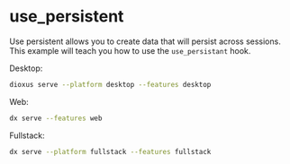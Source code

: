 # use_persistent


Use persistent allows you to create data that will persist across sessions. This example will teach you how to use the `use_persistant` hook.

Desktop:

```sh
dioxus serve --platform desktop --features desktop
```

Web:

```sh
dx serve --features web
```

Fullstack:

```sh
dx serve --platform fullstack --features fullstack
```
